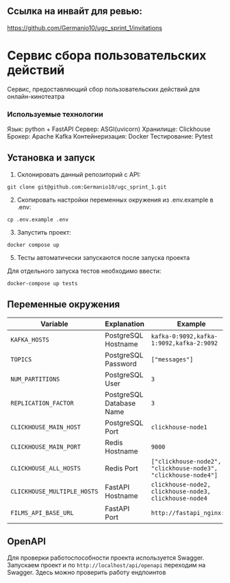 ## Ссылка на инвайт для ревью:
https://github.com/Germanio10/ugc_sprint_1/invitations

# Сервис сбора пользовательских действий

Сервис, предоставляющий сбор пользовательских действий для онлайн-кинотеатра

### Используемые технологии
Язык: python + FastAPI
Сервер: ASGI(uvicorn)
Хранилище: Clickhouse
Брокер: Apache Kafka
Контейнеризация: Docker
Тестирование: Pytest

## Установка и запуск
1. Склонировать данный репозиторий c API:
```shell
git clone git@github.com:Germanio10/ugc_sprint_1.git
```

2. Скопировать настройки переменных окружения из .env.example в .env:
```shell
cp .env.example .env
```

3. Запустить проект:
```shell
docker compose up
```

5. Тесты автоматически запускаются после запуска проекта

Для отдельного запуска тестов необходимо ввести:
```shell
docker-compose up tests
```
## Переменные окружения

| Variable              | Explanation                                         | Example                                                       |
|-----------------------|-----------------------------------------------------|---------------------------------------------------------------|
| `KAFKA_HOSTS`         | PostgreSQL Hostname                                 | `kafka-0:9092,kafka-1:9092,kafka-2:9092`                      |
| `TOPICS`              | PostgreSQL Password                                 | `["messages"]`                                                |
| `NUM_PARTITIONS`      | PostgreSQL User                                     | `3`                                                           |
| `REPLICATION_FACTOR`  | PostgreSQL Database Name                            | `3`                                                           |
| `CLICKHOUSE_MAIN_HOST`| PostgreSQL Port                                     | `clickhouse-node1`                                            | 
| `CLICKHOUSE_MAIN_PORT`| Redis Hostname                                      | `9000`                                                        |
| `CLICKHOUSE_ALL_HOSTS`| Redis Port                                          | `["clickhouse-node2", "clickhouse-node3", "clickhouse-node4"]`|
| `CLICKHOUSE_MULTIPLE_HOSTS`| FastAPI Hostname                               | `clickhouse-node2, clickhouse-node3, clickhouse-node4`        |
| `FILMS_API_BASE_URL`  | FastAPI Port                                        | `http://fastapi_nginx:81`                                     |

## OpenAPI
Для проверки работоспособности проекта используется Swagger. 
Запускаем проект и по `http://localhost/api/openapi` переходим на Swagger. Здесь можно проверить работу ендпоинтов

